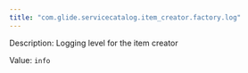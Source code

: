 ```yaml
---
title: "com.glide.servicecatalog.item_creator.factory.log"
---
```


Description: Logging level for the item creator

Value: `info`